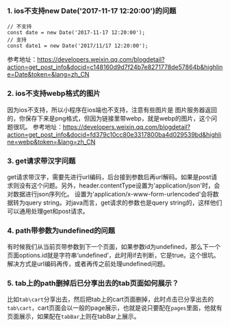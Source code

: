 ### 1. ios不支持new Date('2017-11-17 12:20:00')的问题
```
// 不支持
const date = new Date('2017-11-17 12:20:00');
// 支持
const date1 = new Date('2017/11/17 12:20:00');
```
参考地址：https://developers.weixin.qq.com/blogdetail?action=get_post_info&docid=c148160d9d7f24b7e8271778de57864b&highline=Date&token=&lang=zh_CN

### 2. ios不支持webp格式的图片
因为ios不支持，所以小程序在ios端也不支持，注意有些图片是 图片服务器返回的，你保存下来是png格式，但因为链接里带webp，就是webp的图片，这个问题很坑。
参考地址：https://developers.weixin.qq.com/blogdetail?action=get_post_info&docid=fd379c10cc80e3317800ba4d029539bd&highline=webp&token=&lang=zh_CN

### 3. get请求带汉字问题
get请求带汉字，需要先进行url编码，后台接到参数后再url解码。如果是post请求则没有这个问题。另外，header.contentType设置为'application/json'时，会对数据进行json序列化。
设置为'application/x-www-form-urlencoded'会将数据转为query string。对java而言，get请求的参数也是query string的，这样他们可以通用处理get和post请求。
### 4. path带参数为undefined的问题
有时候我们从当前页带参数到下一个页面，如果参数id为undefined，那么下一个页面options.id就是字符串‘undefined’，此时用if去判断，它是true。这个很坑。解决方式是url编码再传，或者再传之前处理undefined问题。
### 5. tab上的path删掉后已分享出去的tab页面如何展示？
比如`tab\cart`分享出去，然后把tab上的cart页面删掉，此时点击已分享出去的`tab\cart`，cart页面会以一般的page展示，也就是说只要配在`pages`里面，他就有页面展示，如果配在`tabBar`上则在tabBar上展示。
